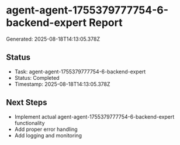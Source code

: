 # agent-agent-1755379777754-6-backend-expert Report

Generated: 2025-08-18T14:13:05.378Z

## Status
- Task: agent-agent-1755379777754-6-backend-expert
- Status: Completed
- Timestamp: 2025-08-18T14:13:05.378Z

## Next Steps
- Implement actual agent-agent-1755379777754-6-backend-expert functionality
- Add proper error handling
- Add logging and monitoring
